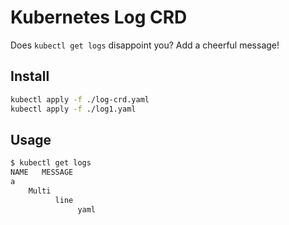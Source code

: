 # Kubernetes Log CRD

Does `kubectl get logs` disappoint you?
Add a cheerful message!

## Install
```bash
kubectl apply -f ./log-crd.yaml
kubectl apply -f ./log1.yaml
```

## Usage
```bash
$ kubectl get logs
NAME   MESSAGE
a
    Multi
          line
               yaml
```
